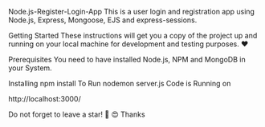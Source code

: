 Node.js-Register-Login-App
This is a user login and registration app using Node.js, Express, Mongoose, EJS and express-sessions.

Getting Started
These instructions will get you a copy of the project up and running on your local machine for development and testing purposes. ❤️

Prerequisites
You need to have installed Node.js, NPM and MongoDB in your System.

Installing
npm install
To Run
nodemon server.js
Code is Running on

http://localhost:3000/


Do not forget to leave a star! 🤗
😍 Thanks
